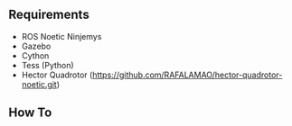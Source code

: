 ## Requirements
- ROS Noetic Ninjemys
- Gazebo
- Cython
- Tess (Python)
- Hector Quadrotor (https://github.com/RAFALAMAO/hector-quadrotor-noetic.git)

## How To
